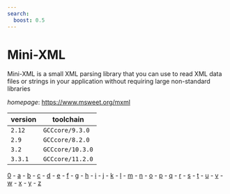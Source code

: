 ```yaml
---
search:
  boost: 0.5
---
```

# Mini-XML

Mini-XML is a small XML parsing library that you can use to read XML data files or strings in your  application without requiring large non-standard libraries

*homepage*: <https://www.msweet.org/mxml>

version | toolchain
--------|----------
``2.12`` | ``GCCcore/9.3.0``
``2.9`` | ``GCCcore/8.2.0``
``3.2`` | ``GCCcore/10.3.0``
``3.3.1`` | ``GCCcore/11.2.0``

[0](../0/index.md) - [a](../a/index.md) - [b](../b/index.md) - [c](../c/index.md) - [d](../d/index.md) - [e](../e/index.md) - [f](../f/index.md) - [g](../g/index.md) - [h](../h/index.md) - [i](../i/index.md) - [j](../j/index.md) - [k](../k/index.md) - [l](../l/index.md) - [m](../m/index.md) - [n](../n/index.md) - [o](../o/index.md) - [p](../p/index.md) - [q](../q/index.md) - [r](../r/index.md) - [s](../s/index.md) - [t](../t/index.md) - [u](../u/index.md) - [v](../v/index.md) - [w](../w/index.md) - [x](../x/index.md) - [y](../y/index.md) - [z](../z/index.md)

